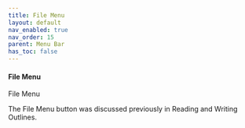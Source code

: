 ```yaml
---
title: File Menu
layout: default
nav_enabled: true
nav_order: 15
parent: Menu Bar
has_toc: false
---
```

#### File Menu
File Menu

The File Menu button was discussed previously in Reading and Writing Outlines.
